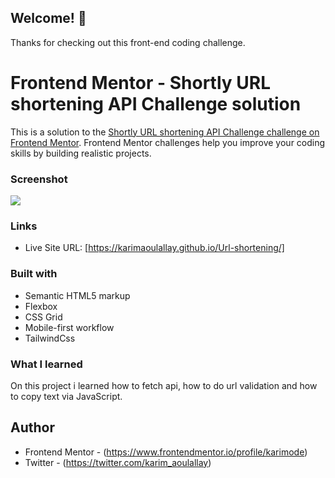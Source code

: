 ## Welcome! 👋

Thanks for checking out this front-end coding challenge.

# Frontend Mentor - Shortly URL shortening API Challenge solution

This is a solution to the [Shortly URL shortening API Challenge challenge on Frontend Mentor](https://www.frontendmentor.io/challenges/url-shortening-api-landing-page-2ce3ob-G). Frontend Mentor challenges help you improve your coding skills by building realistic projects.

### Screenshot

![](./images/Screenshot/URL_shortening.png)

### Links

- Live Site URL: [https://karimaoulallay.github.io/Url-shortening/]

### Built with

- Semantic HTML5 markup
- Flexbox
- CSS Grid
- Mobile-first workflow
- TailwindCss

### What I learned

On this project i learned how to fetch api, how to do url validation and how to copy text via JavaScript.

## Author

- Frontend Mentor - (https://www.frontendmentor.io/profile/karimode)
- Twitter - (https://twitter.com/karim_aoulallay)
